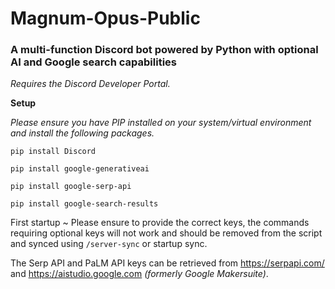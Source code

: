 # Magnum-Opus-Public
### A multi-function Discord bot powered by Python with optional AI and Google search capabilities

*Requires the Discord Developer Portal.* 

**Setup**

*Please ensure you have PIP installed on your system/virtual environment and install the following packages.*

```
pip install Discord

pip install google-generativeai

pip install google-serp-api

pip install google-search-results
```

First startup ~ Please ensure to provide the correct keys, the commands requiring optional keys will not work and should be removed from the script and synced using `/server-sync` or startup sync.

The Serp API and PaLM API keys can be retrieved from https://serpapi.com/ and https://aistudio.google.com *(formerly Google Makersuite)*. 

